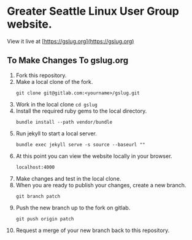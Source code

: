 # Greater Seattle Linux User Group website.  
View it live at [https://gslug.org](https://gslug.org)

## To Make Changes To gslug.org

1. Fork this repository.
1. Make a local clone of the fork.
    ~~~
    git clone git@gitlab.com:<yourname>/gslug.git
1. Work in the local clone `cd gslug`
1. Install the required ruby gems to the local directory.
    ~~~
	bundle install --path vendor/bundle
    ~~~
1. Run jekyll to start a local server.
    ~~~
	bundle exec jekyll serve -s source --baseurl ""
    ~~~
1. At this point you can view the website locally in your browser. 
    ~~~
	localhost:4000
    ~~~
1. Make changes and test in the local clone.
1. When you are ready to publish your changes, create a new branch.
    ~~~
    git branch patch
    ~~~
1. Push the new branch up to the fork on gitlab.
    ~~~
    git push origin patch
    ~~~
1. Request a merge of your new branch back to this repository.
